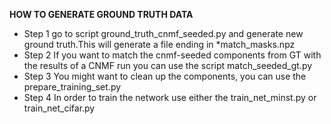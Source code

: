 **HOW TO GENERATE GROUND TRUTH DATA**
* Step 1
go to script ground_truth_cnmf_seeded.py and generate new ground truth.This will generate a file ending in *match_masks.npz
* Step 2
If you want to match the cnmf-seeded components from  GT with the results of a CNMF run you can use the script match_seeded_gt.py
* Step 3
You might want to clean up the components, you can use the prepare_training_set.py 
* Step 4
In order to train the network use either the train_net_minst.py or train_net_cifar.py


